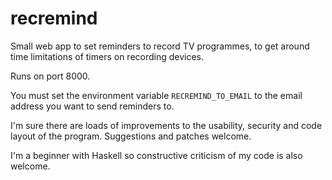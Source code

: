 recremind
=========

Small web app to set reminders to record TV programmes, to get around time limitations of timers on recording devices.

Runs on port 8000.

You must set the environment variable `RECREMIND_TO_EMAIL` to the email
address you want to send reminders to.

I'm sure there are loads of improvements to the usability, security and
code layout of the program.  Suggestions and patches welcome.

I'm a beginner with Haskell so constructive criticism of my code is also
welcome.
